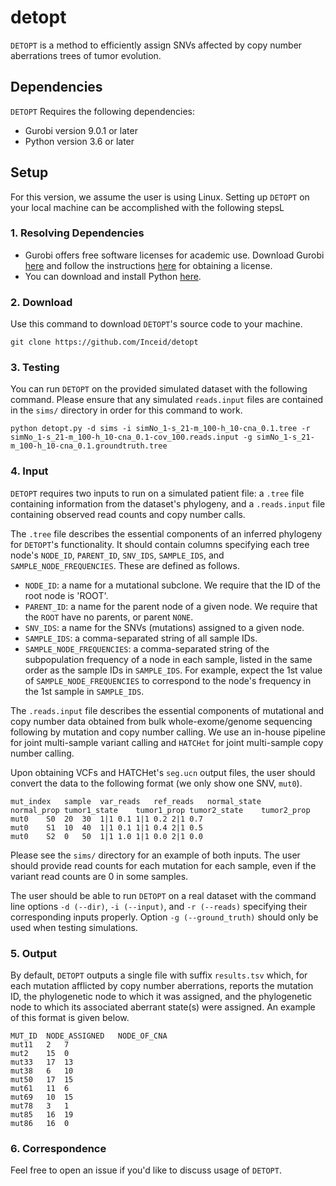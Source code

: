 # detopt
`DETOPT` is a method to efficiently assign SNVs affected by copy number aberrations trees of tumor evolution.


## Dependencies
`DETOPT` Requires the following dependencies:
- Gurobi version 9.0.1 or later
- Python version 3.6 or later


## Setup
For this version, we assume the user is using Linux. Setting up `DETOPT` on your local machine can be accomplished with the following stepsL

### 1. Resolving Dependencies

- Gurobi offers free software licenses for academic use. Download Gurobi [here](https://www.gurobi.com/downloads/gurobi-optimizer-eula/) and follow the instructions [here](https://www.gurobi.com/academia/academic-program-and-licenses/) for obtaining a license.
- You can download and install Python [here](https://www.python.org/downloads/).


### 2. Download

Use this command to download `DETOPT`'s source code to your machine.

```
git clone https://github.com/Inceid/detopt
```

### 3. Testing

You can run `DETOPT` on the provided simulated dataset with the following command. Please ensure that any simulated `reads.input` files are contained in the `sims/` directory in order for this command to work.

```
python detopt.py -d sims -i simNo_1-s_21-m_100-h_10-cna_0.1.tree -r simNo_1-s_21-m_100-h_10-cna_0.1-cov_100.reads.input -g simNo_1-s_21-m_100-h_10-cna_0.1.groundtruth.tree
```

### 4. Input

`DETOPT` requires two inputs to run on a simulated patient file: a `.tree` file containing information from the dataset's phylogeny, and a `.reads.input` file containing observed read counts and copy number calls.

The `.tree` file describes the essential components of an inferred phylogeny for `DETOPT`'s functionality. It should contain columns specifying each tree node's `NODE_ID`, `PARENT_ID`, `SNV_IDS`, `SAMPLE_IDS`, and `SAMPLE_NODE_FREQUENCIES`. These are defined as follows.

- `NODE_ID`: a name for a mutational subclone. We require that the ID of the root node is 'ROOT'. 
- `PARENT_ID`: a name for the parent node of a given node. We require that the `ROOT` have no parents, or parent `NONE`.
- `SNV_IDS`: a name for the SNVs (mutations) assigned to a given node.
- `SAMPLE_IDS`: a comma-separated string of all sample IDs.
- `SAMPLE_NODE_FREQUENCIES`: a comma-separated string of the subpopulation frequency of a node in each sample, listed in the same order as the sample IDs in `SAMPLE_IDS`. For example, expect the 1st value of `SAMPLE_NODE_FREQUENCIES` to correspond to the node's frequency in the 1st sample in `SAMPLE_IDS`.


The `.reads.input` file describes the essential components of mutational and copy number data obtained from bulk whole-exome/genome sequencing following by mutation and copy number calling. We use an in-house pipeline for joint multi-sample variant calling and `HATCHet` for joint multi-sample copy number calling.

Upon obtaining VCFs and HATCHet's `seg.ucn` output files, the user should convert the data to the following format (we only show one SNV, `mut0`).

	mut_index	sample	var_reads	ref_reads	normal_state	normal_prop	tumor1_state	tumor1_prop	tumor2_state	tumor2_prop
	mut0	S0	20	30	1|1	0.1	1|1	0.2	2|1	0.7
	mut0	S1	10	40	1|1	0.1	1|1	0.4	2|1	0.5
	mut0	S2	0	50	1|1	1.0	1|1	0.0	2|1	0.0


Please see the `sims/` directory for an example of both inputs. The user should provide read counts for each mutation for each sample, even if the variant read counts are 0 in some samples.

The user should be able to run `DETOPT` on a real dataset with the command line options `-d (--dir)`, `-i (--input)`, and `-r (--reads)` specifying their corresponding inputs properly. Option `-g (--ground_truth)` should only be used when testing simulations.


### 5. Output

By default, `DETOPT` outputs a single file with suffix `results.tsv` which, for each mutation afflicted by copy number aberrations, reports the mutation ID, the phylogenetic node to which it was assigned, and the phylogenetic node to which its associated aberrant state(s) were assigned. An example of this format is given below.

	MUT_ID	NODE_ASSIGNED	NODE_OF_CNA
	mut11	2	7
	mut2	15	0
	mut33	17	13
	mut38	6	10
	mut50	17	15
	mut61	11	6
	mut69	10	15
	mut78	3	1
	mut85	16	19
	mut86	16	0


### 6. Correspondence

Feel free to open an issue if you'd like to discuss usage of `DETOPT`.